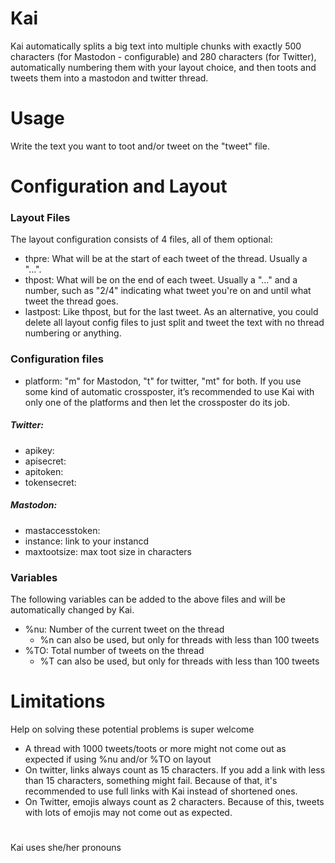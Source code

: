 # Kai
Kai automatically splits a big text into multiple chunks with exactly 500 characters (for Mastodon - configurable) and 280 characters (for Twitter), automatically numbering them with your layout choice, and then toots and tweets them into a mastodon and twitter thread.

# Usage
Write the text you want to toot and/or tweet on the "tweet" file.

# Configuration and Layout
### Layout Files
The layout configuration consists of 4 files, all of them optional:
<!--
- firstpre: What will be on the first tweet only, at the start. Usually a title or just left empty.
-->
- thpre: What will be at the start of each tweet of the thread. Usually a "...".
- thpost: What will be on the end of each tweet. Usually a "..." and a number, such as "2/4" indicating what tweet you're on and until what tweet the thread goes.
- lastpost: Like thpost, but for the last tweet.
As an alternative, you could delete all layout config files to just split and tweet the text with no thread numbering or anything.
### Configuration files
- platform: "m" for Mastodon, "t" for twitter, "mt" for both. If you use some kind of automatic crossposter, it’s recommended to use Kai with only one of the platforms and then let the crossposter do its job.
##### Twitter:
- apikey:
- apisecret:
- apitoken:
- tokensecret:
<!--
- twtuser: 
-->
##### Mastodon:
- mastaccesstoken:
- instance: link to your instancd
- maxtootsize: max toot size in characters
### Variables
The following variables can be added to the above files and will be automatically changed by Kai.
<!--
- %?: Title
- %u: @username of who's tweeting (defined in configuration files)
-->
- %nu: Number of the current tweet on the thread
  - %n can also be used, but only for threads with less than 100 tweets
- %TO: Total number of tweets on the thread
  - %T can also be used, but only for threads with less than 100 tweets
# Limitations
Help on solving these potential problems is super welcome
- A thread with 1000 tweets/toots or more might not come out as expected if using %nu and/or %TO on layout
- On twitter, links always count as 15 characters. If you add a link with less than 15 characters, something might fail. Because of that, it's recommended to use full links with Kai instead of shortened ones.
- On Twitter, emojis always count as 2 characters. Because of this, tweets with lots of emojis may not come out as expected.

#
Kai uses she/her pronouns
